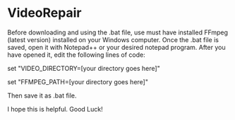 # VideoRepair

Before downloading and using the .bat file, use must have installed FFmpeg (latest version) installed on your Windows computer. 
Once the .bat file is saved, open it with Notepad++ or your desired notepad program.
After you have opened it, edit the following lines of code: 

set "VIDEO_DIRECTORY=[your directory goes here]"

set "FFMPEG_PATH=[your directory goes here]"

Then save it as .bat file.



I hope this is helpful. Good Luck!
